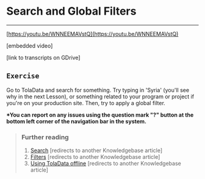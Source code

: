 # Search and Global Filters

---

[https://youtu.be/WNNEEMAVstQ](https://youtu.be/WNNEEMAVstQ)

\[embedded video\]

\[link to transcripts on GDrive\]

## `Exercise`

Go to TolaData and search for something. Try typing in 'Syria' \(you'll see why in the next Lesson\), or something related to your program or project if you're on your production site. Then, try to apply a global filter.

**\*You can report on any issues using the question mark "?" button at the bottom left corner of the navigation bar in the system.**

### 

> ### Further reading
>
> 1. [Search](https://help.toladata.com/5-navigation/search.html) \[redirects to another Knowledgebase article\]
> 2. [Filters](https://help.toladata.com/5-navigation/filters.html) \[redirects to another Knowledgebase article\]
> 3. [Using TolaData offline](https://help.toladata.com/offline-use-of-toladata.html) \[redirects to another Knowledgebase article\]



